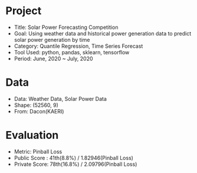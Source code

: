 # Project
- Title: Solar Power Forecasting Competition
- Goal: Using weather data and historical power generation data to predict solar power generation by time
- Category: Quantile Regression, Time Series Forecast
- Tool Used: python, pandas, sklearn, tensorflow
- Period: June, 2020 ~ July, 2020

# Data
- Data: Weather Data, Solar Power Data
- Shape: (52560, 9)
- From: Dacon(KAERI)

# Evaluation
- Metric: Pinball Loss
- Public Score : 41th(8.8%) / 1.82946(Pinball Loss)
- Private Score: 78th(16.8%) / 2.09796(Pinball Loss)
